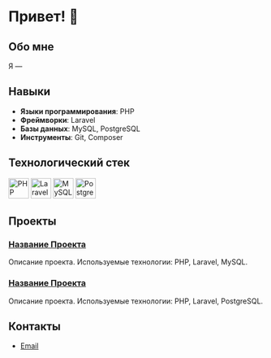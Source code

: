 # Привет! 👋

## Обо мне

Я — 

## Навыки

- **Языки программирования**: PHP
- **Фреймворки**: Laravel
- **Базы данных**: MySQL, PostgreSQL
- **Инструменты**: Git, Composer

## Технологический стек

[<img src="https://cdn.simpleicons.org/php/777BB4" alt="PHP" width="40" />](https://www.php.net/)
[<img src="https://cdn.simpleicons.org/laravel/FF2D20" alt="Laravel" width="40" />](https://laravel.com/)
[<img src="https://cdn.simpleicons.org/mysql/4479A1" alt="MySQL" width="40" />](https://www.mysql.com/)
[<img src="https://cdn.simpleicons.org/postgresql/336791" alt="PostgreSQL" width="40" />](https://www.postgresql.org/)

## Проекты

### [Название Проекта](https://github.com/ваш_профиль/название_проекта)
Описание проекта. Используемые технологии: PHP, Laravel, MySQL.

### [Название Проекта](https://github.com/ваш_профиль/название_проекта)
Описание проекта. Используемые технологии: PHP, Laravel, PostgreSQL.

## Контакты

- [Email](mailto:kim.vadim.alexandrovich@gmail.com)

<!--
**ruzen01/ruzen01** is a ✨ _special_ ✨ repository because its `README.md` (this file) appears on your GitHub profile.

Here are some ideas to get you started:

- 🔭 I’m currently working on ...
- 🌱 I’m currently learning ...
- 👯 I’m looking to collaborate on ...
- 🤔 I’m looking for help with ...
- 💬 Ask me about ...
- 📫 How to reach me: ...
- 😄 Pronouns: ...
- ⚡ Fun fact: ...
-->
